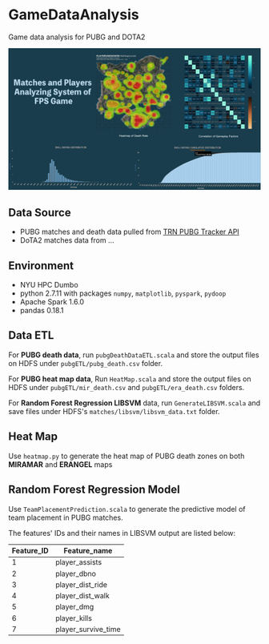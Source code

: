 # GameDataAnalysis

Game data analysis for PUBG and DOTA2

![UI Rendering](https://github.com/BDAD-18spring/GameDataAnalysis/blob/master/UI%20Rendering.jpg)

## Data Source

- PUBG matches and death data pulled from [TRN PUBG Tracker API](https://pubgtracker.com/site-api)
- DoTA2 matches data from ...

## Environment

- NYU HPC Dumbo
- python 2.7.11 with packages `numpy`, `matplotlib`, `pyspark`, `pydoop`
- Apache Spark 1.6.0
- pandas 0.18.1

## Data ETL

For **PUBG death data**, run `pubgDeathDataETL.scala` and store the output files on HDFS under `pubgETL/pubg_death.csv` folder. 

For **PUBG heat map data**, Run `HeatMap.scala` and store the output files on HDFS under `pubgETL/mir_death.csv` and `pubgETL/era_death.csv` folders. 

For **Random Forest Regression LIBSVM** data, run `GenerateLIBSVM.scala` and save files under HDFS's `matches/libsvm/libsvm_data.txt` folder.

## Heat Map

Use `heatmap.py` to generate the heat map of PUBG death zones on both **MIRAMAR** and **ERANGEL** maps

## Random Forest Regression Model

Use `TeamPlacementPrediction.scala` to generate the predictive model of team placement in PUBG matches.

The features' IDs and their names in LIBSVM output are listed below:

| Feature_ID | Feature_name        |
| ---------- | ------------------- |
| 1          | player_assists      |
| 2          | player_dbno         |
| 3          | player_dist_ride    |
| 4          | player_dist_walk    |
| 5          | player_dmg          |
| 6          | player_kills        |
| 7          | player_survive_time |






